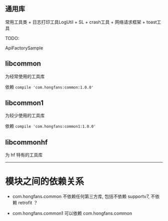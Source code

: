 ## 通用库

常用工具类 + 日志打印工具LogUtil + SL + crash工具 + 网络请求框架 + toast工具


TODO:

ApiFactorySample



## libcommon
为经常使用的工具库

依赖
`compile 'com.hongfans:common:1.0.0'`


## libcommon1
为较少使用的工具库

依赖
`compile 'com.hongfans:common1:1.0.0'`

## libcommonhf
为 hf 特有的工具库

---

# 模块之间的依赖关系
* com.hongfans.common 不依赖任何第三方库, 包括不依赖 supportv7,
不依赖 retrofit ？

* com.hongfans.common1 可以依赖 com.hongfans.common